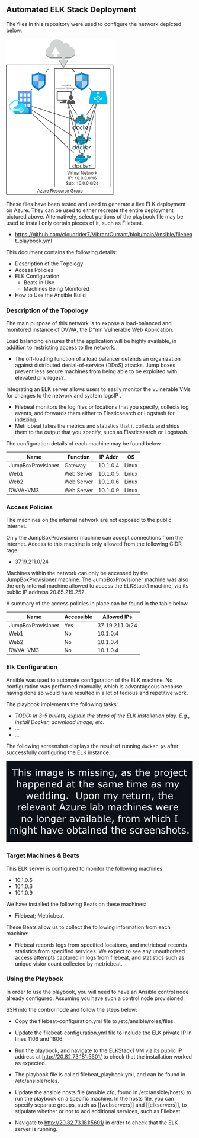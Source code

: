 ## Automated ELK Stack Deployment

The files in this repository were used to configure the network depicted below.

![TODO: Update the path with the name of your diagram](https://github.com/cloudrider7/VibrantCurrant/blob/main/Diagrams/Cloud%20Security.png)

These files have been tested and used to generate a live ELK deployment on Azure. They can be used to either recreate the entire deployment pictured above. Alternatively, select portions of the playbook file may be used to install only certain pieces of it, such as Filebeat.

  - https://github.com/cloudrider7/VibrantCurrant/blob/main/Ansible/filebeat_playbook.yml

This document contains the following details:
- Description of the Topology
- Access Policies
- ELK Configuration
  - Beats in Use
  - Machines Being Monitored
- How to Use the Ansible Build


### Description of the Topology

The main purpose of this network is to expose a load-balanced and monitored instance of DVWA, the D*mn Vulnerable Web Application.

Load balancing ensures that the application will be highly available, in addition to restricting access to the network.
- The off-loading function of a load balancer defends an organization against distributed denial-of-service (DDoS) attacks. Jump boxes prevent less secure machines from being able to be exploited with elevated privileges?_

Integrating an ELK server allows users to easily monitor the vulnerable VMs for changes to the network and system logsIP .
- Filebeat monitors the log files or locations that you specify, collects log events, and forwards them either to Elasticsearch or Logstash for indexing.
- Metricbeat takes the metrics and statistics that it collects and ships them to the output that you specify, such as Elasticsearch or Logstash.

The configuration details of each machine may be found below.

|        Name        |  Function  | IP Addr  |   OS  |
|--------------------|------------|----------|-------|
| JumpBoxProvisioner |   Gateway  | 10.1.0.4 | Linux |
|        Web1        | Web Server | 10.1.0.5 | Linux |
|        Web2        | Web Server | 10.1.0.6 | Linux |
|      DWVA-VM3      | Web Server | 10.1.0.9 | Linux |

### Access Policies

The machines on the internal network are not exposed to the public Internet. 

Only the JumpBoxProvisioner machine can accept connections from the Internet. Access to this machine is only allowed from the following CIDR rage:
- 37.19.211.0/24

Machines within the network can only be accessed by the JumpBoxProvisioner machine.  The JumpBoxProvisioner machine was also the only internal machine allowed to access the ELKStack1 machine, via its public IP address 20.85.219.252.

A summary of the access policies in place can be found in the table below.

|        Name        | Accessible |   Allowed IPs  |
|--------------------|------------|----------------|
| JumpBoxProvisioner |    Yes     | 37.19.211.0/24 |
|        Web1        |     No     |    10.1.0.4    |
|        Web2        |     No     |    10.1.0.4    |
|      DWVA-VM3      |     No     |    10.1.0.4    |

### Elk Configuration

Ansible was used to automate configuration of the ELK machine. No configuration was performed manually, which is advantageous because having done so would have resulted in a lot of tedious and repetitive work.

The playbook implements the following tasks:
- _TODO: In 3-5 bullets, explain the steps of the ELK installation play. E.g., install Docker; download image; etc._
- ...
- ...

The following screenshot displays the result of running `docker ps` after successfully configuring the ELK instance.

![TODO: Update the path with the name of your screenshot of docker ps output](Images/docker_ps_output.png)

### Target Machines & Beats
This ELK server is configured to monitor the following machines:
- 10.1.0.5
- 10.1.0.6
- 10.1.0.9

We have installed the following Beats on these machines:
- Filebeat; Metricbeat

These Beats allow us to collect the following information from each machine:
- Filebeat records logs from specified locations, and metricbeat records statistics from specified services.  We expect to see any unauthorised access attempts captured in logs from filebeat, and statistics such as unique visior count collected by metricbeat.

### Using the Playbook
In order to use the playbook, you will need to have an Ansible control node already configured. Assuming you have such a control node provisioned: 

SSH into the control node and follow the steps below:
- Copy the filebeat-configuration.yml file to /etc/ansible/roles/files.
- Update the filebeat-configuration.yml file to include the ELK private IP in lines 1106 and 1806.
- Run the playbook, and navigate to the ELKStack1 VM via its public IP address at http://20.82.73.181:5601/ to check that the installation worked as expected.

- The playbook file is called filebeat_playbook.yml, and can be found in /etc/ansible/roles.
- Update the ansible hosts file (ansible.cfg, found in /etc/ansible/hosts) to run the playbook on a specific machine.   In the hosts file, you can specify separate groups, such as [[webservers]] and [[elkservers]], to stipulate whether or not to add additional services, such as Filebeat.
- Navigate to http://20.82.73.181:5601/ in order to check that the ELK server is running.